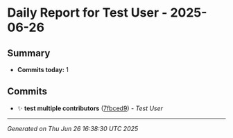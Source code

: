 # Daily Report for Test User - 2025-06-26

## Summary
- **Commits today:** 1

## Commits

- ✨ **test multiple contributors** ([7fbced9](../../commit/7fbced9)) - *Test User*

---
*Generated on Thu Jun 26 16:38:30 UTC 2025*

